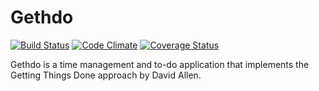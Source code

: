 # Gethdo

[![Build Status](https://travis-ci.org/braingourmets/gethdo.png?branch=master)](https://travis-ci.org/braingourmets/gethdo)
[![Code Climate](https://codeclimate.com/github/braingourmets/gethdo.png)](https://codeclimate.com/github/braingourmets/gethdo)
[![Coverage Status](https://coveralls.io/repos/braingourmets/gethdo/badge.png)](https://coveralls.io/r/braingourmets/gethdo)

Gethdo is a time management and to-do application that implements the Getting
Things Done approach by David Allen.

